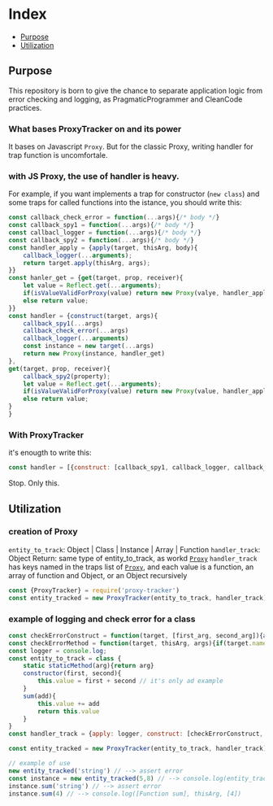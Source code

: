 # Index
- [Purpose](#purpose)
- [Utilization](#utilization)

## Purpose
This repository is born to give the chance to separate application logic from error checking and logging, as PragmaticProgrammer and CleanCode practices.

### What bases ProxyTracker on and its power
It bases on Javascript `Proxy`. But for the classic Proxy, writing handler for trap function is uncomfortale.

### with JS Proxy, the use of handler is heavy.
For example, if you want implements a trap for constructor (`new class`) and some traps for called functions into the istance, you should write this:
```js
const callback_check_error = function(...args){/* body */}
const callback_spy1 = function(...args){/* body */}
const callbacl_logger = function(...args){/* body */}
const callback_spy2 = function(...args){/* body */}
const handler_apply = {apply(target, thisArg, body){
    callback_logger(...arguments);
    return target.apply(thisArg, args);
}}
const hanler_get = {get(target, prop, receiver){
    let value = Reflect.get(...arguments);
    if(isValueValidForProxy(value) return new Proxy(valye, handler_apply)
    else return value;
}}
const handler = {construct(target, args){
    callback_spy1(...args)
    callback_check_error(...args)
    callback_logger(...arguments)
    const instance = new target(...args)
    return new Proxy(instance, handler_get)
},
get(target, prop, receiver){
    callback_spy2(property);
    let value = Reflect.get(...arguments);
    if(isValueValidForProxy(value) return new Proxy(value, handler_apply)
    else return value;
}
}
```
### With ProxyTracker
it's enougth to write this:
```js
const handler = [{construct: [callback_spy1, callback_logger, callback_check_error], get: callback_spy2},
```    
Stop. Only this.

## Utilization
### creation of Proxy
`entity_to_track`: Object | Class | Instance | Array | Function
`handler_track`: Object
Return: same type of entity_to_track, as workd [`Proxy`](https://developer.mozilla.org/en-US/docs/Web/JavaScript/Reference/Global_Objects/Proxy/Proxy)
`handler_track` has keys named in the traps list of [`Proxy`](https://developer.mozilla.org/en-US/docs/Web/JavaScript/Reference/Global_Objects/Proxy/Proxy), and each value is a function, an array of function and Object, or an Object recursively

```js
const {ProxyTracker} = require('proxy-tracker')
const entity_tracked = new ProxyTracker(entity_to_track, handler_track)
```

### example of logging and check error for a class
```js
const checkErrorConstruct = function(target, [first_arg, second_arg]){assert(typeof fist_arg === 'number' && typeof second_arg === 'number')}
const checkErrorMethod = function(target, thisArg, args){if(target.name === 'sum') assert(typeof args[0] === 'number')}
const logger = console.log;
const entity_to_track = class {
    static staticMethod(arg){return arg}
    constructor(first, second){
        this.value = first + second // it's only ad example
    }
    sum(add){
        this.value += add
        return this.value
    }
}
const handler_track = {apply: logger, construct: [checkErrorConstruct, logger, {get: {apply: [checkErrorMethod, logger]}}]}

const entity_tracked = new ProxyTracker(entity_to_track, handler_track)

// example of use
new entity_tracked('string') // --> assert error
const instance = new entity_tracked(5,8) // --> console.log(entity_tracked, [5,8])
instance.sum('string') // --> assert error
instance.sum(4) // --> console.log([Function sum], thisArg, [4])
```
